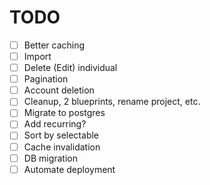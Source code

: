 # TODO
- [ ] Better caching
- [ ] Import
- [ ] Delete (Edit) individual
- [ ] Pagination
- [ ] Account deletion
- [ ] Cleanup, 2 blueprints, rename project, etc.
- [ ] Migrate to postgres
- [ ] Add recurring?
- [ ] Sort by selectable
- [ ] Cache invalidation
- [ ] DB migration
- [ ] Automate deployment
